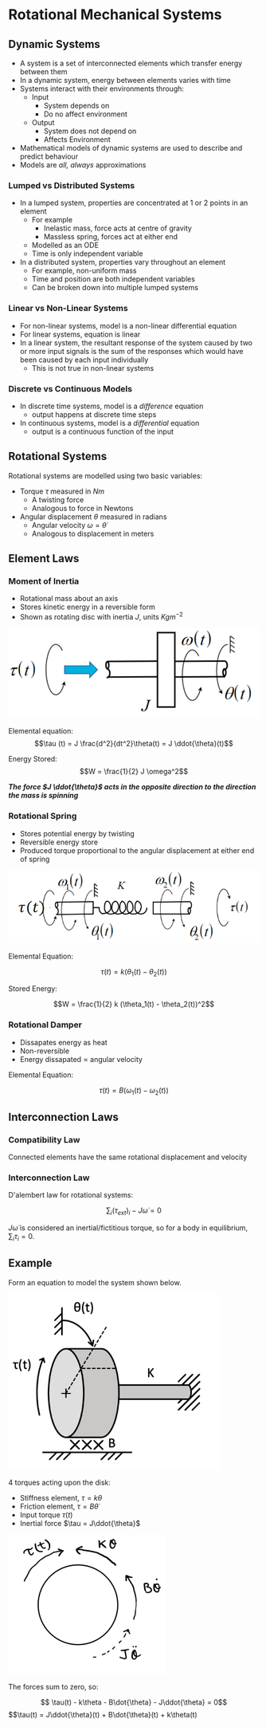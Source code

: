 # Rotational Mechanical Systems

## Dynamic Systems

- A system is a set of interconnected elements which transfer energy between them
- In a dynamic system, energy between elements varies with time
- Systems interact with their environments through:
  - Input
    - System depends on
    - Do no affect environment
  - Output
    - System does not depend on
    - Affects Environment 
- Mathematical models of dynamic systems are used to describe and predict behaviour 
- Models are *all, always* approximations
  
### Lumped vs Distributed Systems

- In a lumped system, properties are concentrated at 1 or 2 points in an element
  - For example
    - Inelastic mass, force acts at centre of gravity
    - Massless spring, forces act at either end
  - Modelled as an ODE
  - Time is only independent variable
- In a distributed system, properties vary throughout an element
  - For example, non-uniform mass
  - Time and position are both independent variables
  - Can be broken down into multiple lumped systems

### Linear vs Non-Linear Systems

- For non-linear systems, model is a non-linear differential equation
- For linear systems, equation is linear
- In a linear system, the resultant response of the system caused by two or more input signals is the sum of the responses which would have been caused by each input individually
  - This is not true in non-linear systems

### Discrete vs Continuous Models

- In discrete time systems, model is a *difference* equation
  - output happens at discrete time steps
- In continuous systems, model is a *differential* equation
  - output is a continuous function of the input

## Rotational Systems

Rotational systems are modelled using two basic variables:
- Torque $\tau$ measured in $Nm$
  - A twisting force
  - Analogous to force in Newtons
- Angular displacement $\theta$ measured in radians
  - Angular velocity $\omega = \dot{\theta}$
  - Analogous to displacement in meters

## Element Laws

### Moment of Inertia
- Rotational mass about an axis
- Stores kinetic energy in a reversible form
- Shown as rotating disc with inertia $J$, units $Kgm^{-2}$

![](./img/mech2-1.png)

Elemental equation:
$$\tau (t) = J \frac{d^2}{dt^2}\theta(t) = J \ddot{\theta}(t)$$

Energy Stored:
$$W = \frac{1}{2} J \omega^2$$

***The force $J \ddot{\theta}$ acts in the opposite direction to the direction the mass is spinning***

### Rotational Spring
- Stores potential energy by twisting
- Reversible energy store
- Produced torque proportional to the angular displacement at either end of spring

![](./img/rot-spring.png)

Elemental Equation:

$$\tau(t) = k(\theta_1(t) - \theta_2(t))$$

Stored Energy:

$$W = \frac{1}{2} k (\theta_1(t) - \theta_2(t))^2$$

### Rotational Damper
- Dissapates energy as heat
- Non-reversible
- Energy dissapated $\propto$ angular velocity

Elemental Equation:

$$\tau(t) = B(\omega_1(t) - \omega_2(t))$$

## Interconnection Laws

### Compatibility Law

Connected elements have the same rotational displacement and velocity

### Interconnection Law

D'alembert law for rotational systems:

$$\sum_i(\tau_{ext})_i - J\dot{\omega} = 0 $$

$J\dot{\omega}$ is considered an inertial/fictitious torque, so for a body in equilibrium, $\sum_i \tau_i = 0$.

## Example

Form an equation to model the system shown below.

![](./img/rot-ex.png)

4 torques acting upon the disk:
- Stiffness element, $\tau=k\theta$
- Friction element, $\tau=B\dot{\theta}$
- Input torque $\tau(t)$
- Inertial force $\tau = J\ddot{\theta}$

![](./img/rot-ex1.png)

The forces sum to zero, so:

$$ \tau(t) - k\theta - B\dot{\theta} - J\ddot{\theta} = 0$$
$$\tau(t) = J\ddot{\theta}(t) + B\dot{\theta}(t)  + k\theta(t)

